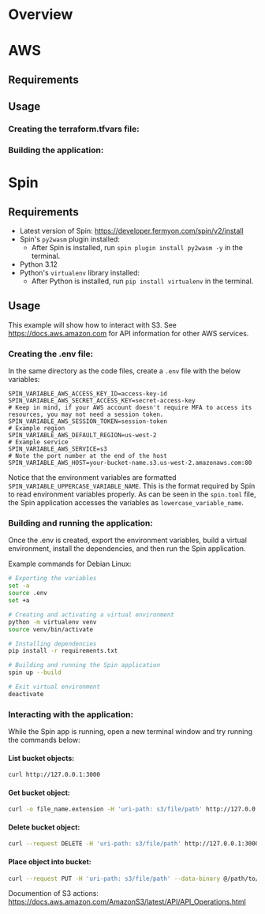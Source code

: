 # Overview

# AWS

## Requirements

## Usage

### Creating the terraform.tfvars file:

### Building the application:


# Spin

## Requirements

- Latest version of Spin: https://developer.fermyon.com/spin/v2/install
- Spin's `py2wasm` plugin installed:
    - After Spin is installed, run `spin plugin install py2wasm -y` in the terminal.
- Python 3.12
- Python's `virtualenv` library installed: 
    - After Python is installed, run `pip install virtualenv` in the terminal.


## Usage

This example will show how to interact with S3. See https://docs.aws.amazon.com for API information for other AWS services.

### Creating the .env file:

In the same directory as the code files, create a `.env` file with the below variables: 

```dotenv
SPIN_VARIABLE_AWS_ACCESS_KEY_ID=access-key-id
SPIN_VARIABLE_AWS_SECRET_ACCESS_KEY=secret-access-key
# Keep in mind, if your AWS account doesn't require MFA to access its resources, you may not need a session token. 
SPIN_VARIABLE_AWS_SESSION_TOKEN=session-token
# Example region
SPIN_VARIABLE_AWS_DEFAULT_REGION=us-west-2
# Example service
SPIN_VARIABLE_AWS_SERVICE=s3
# Note the port number at the end of the host
SPIN_VARIABLE_AWS_HOST=your-bucket-name.s3.us-west-2.amazonaws.com:80
```

Notice that the environment variables are formatted `SPIN_VARIABLE_UPPERCASE_VARIABLE_NAME`. This is the format required by Spin to read environment variables properly. As can be seen in the `spin.toml` file, the Spin application accesses the variables as `lowercase_variable_name`. 


### Building and running the application:

Once the .env is created, export the environment variables, build a virtual environment, install the dependencies, and then run the Spin application. 

Example commands for Debian Linux:

```bash
# Exporting the variables
set -a
source .env
set +a

# Creating and activating a virtual environment
python -m virtualenv venv
source venv/bin/activate

# Installing dependencies
pip install -r requirements.txt

# Building and running the Spin application
spin up --build

# Exit virtual environment
deactivate
```


### Interacting with the application:

While the Spin app is running, open a new terminal window and try running the commands below:

#### List bucket objects:

```bash
curl http://127.0.0.1:3000
```

#### Get bucket object:

```bash
curl -o file_name.extension -H 'uri-path: s3/file/path' http://127.0.0.1:3000
```

#### Delete bucket object:

```bash
curl --request DELETE -H 'uri-path: s3/file/path' http://127.0.0.1:3000
```

#### Place object into bucket:

```bash
curl --request PUT -H 'uri-path: s3/file/path' --data-binary @/path/to/file http://127.0.0.1:3000
```

Documention of S3 actions: https://docs.aws.amazon.com/AmazonS3/latest/API/API_Operations.html
